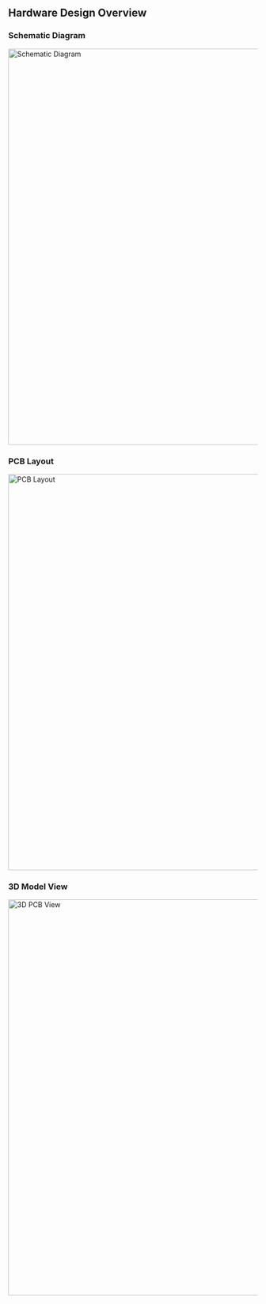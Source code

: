 ## Hardware Design Overview

### **Schematic Diagram**
<img src="https://github.com/user-attachments/assets/5745b9d9-e592-45d7-8b02-0750a2dd9c9b" alt="Schematic Diagram" width="800" />

### **PCB Layout**
<img src="https://github.com/user-attachments/assets/726551ba-e58a-49de-a7d7-12ebfd4b1d80" alt="PCB Layout" width="800" />

### **3D Model View**
<img src="https://github.com/user-attachments/assets/1a5bf8db-79b9-4c4f-950e-ecd2656ad3bb" alt="3D PCB View" width="800" />
